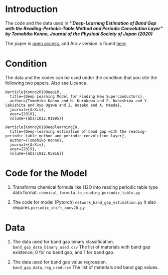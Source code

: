 # Introduction

The code and the data used in ***''Deep-Learning Estimation of Band Gap with the Reading-Periodic-Table Method and Periodic Convolution Layer" by Tomohiko Konno, Journal of the Physical Society of Japan (2020)***

The paper is [open access](), and Arxiv version is found [here](https://arxiv.org/abs/1912.05916).

# Condition
The data and the codes can be used under the condition that you cite the following two papers. Also see Licence.

```
@article{Konno2018DeepLM,
  title={Deep Learning Model for Finding New Superconductors},
  author={Tomohiko Konno and H. Kurokawa and F. Nabeshima and Y. Sakishita and Ryo Ogawa and I. Hosako and A. Maeda},
  journal={ArXiv},
  year={2018},
  volume={abs/1812.01995}}
```

``` 
@article{Konno2019DeeplearningEO,
  title={Deep-learning estimation of band gap with the reading-periodic-table method and periodic convolution layer},
  author={Tomohiko Konno},
  journal={ArXiv},
  year={2019},
  volume={abs/1912.05916}}
```



# Code for the Model

1. Transforms chemical formula like H2O into reading periodic table type data format.
   ```chemical_formula_to_reading_periodic_table.py```


2. The code for model (Pytorch)
    ```network_band_gap_estimation.py```
It also requires `periodic_shift_conv2D.py`

# Data


1. The data used for band gap binary classification.
    ```band_gap_data_binary_used.csv```
    The list of materials with band gap existence; 0 for no band gap, and 1 for band gap.
   
1. The data used for band gap value regression.
    ```band_gap_data_reg_used.csv```
    The list of materials and band gap values.



